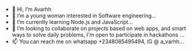 - 👋 Hi, I’m Avarhh
- 👀 I’m a young woman interested in Software engineering...
- 🌱 I’m currently learning Node.js and JavaScript...
- 💞️ I’m looking to collaborate on projects based on web apps, and smart ways to solve daily problems, I'm open to participate in hackathons ...
- 📫 You can reach me on whatsapp +2348085495494, IG @ a_varhh...

<!---
Avarhh/Avarhh is a ✨ special ✨ repository because its `README.md` (this file) appears on your GitHub profile.
You can click the Preview link to take a look at your changes.
--->
